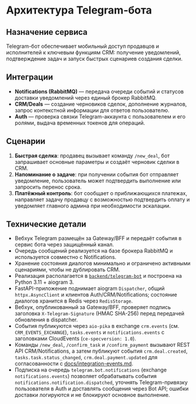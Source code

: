 # Архитектура Telegram-бота

## Назначение сервиса
Telegram-бот обеспечивает мобильный доступ продавцов и исполнителей к ключевым функциям CRM: получение уведомлений, подтверждение задач и запуск быстрых сценариев создания сделки.

## Интеграции
- **Notifications (RabbitMQ)** — передача очереди событий и статусов доставки уведомлений через единый брокер RabbitMQ.
- **CRM/Deals** — создание черновиков сделок, дополнение журналов, запрос контекстной информации для ответов пользователю.
- **Auth** — проверка связки Telegram-аккаунта с пользователем и его ролями, выдача временных токенов для операций.

## Сценарии
1. **Быстрая сделка**: продавец вызывает команду `/new_deal`, бот запрашивает основные параметры и создаёт черновик сделки в CRM.
2. **Напоминание о задаче**: при получении события бот отправляет уведомление, пользователь может подтвердить выполнение или запросить перенос срока.
3. **Платёжный контроль**: бот сообщает о приближающихся платежах, направляет задачу продавцу с возможностью подтвердить оплату и уведомляет главного админа при необходимости эскалации.

## Технические детали
- Вебхук Telegram размещён за Gateway/BFF и передаёт события в сервис бота через защищённый канал.
- Очередь сообщений реализуется на базе брокера RabbitMQ и используется совместно с Notifications.
- Хранение состояния диалогов минимально и ограничено активными сценариями, чтобы не дублировать CRM.
- Реализация располагается в [`backend/telegram-bot`](../../backend/telegram-bot/README.md) и построена на Python 3.11 + aiogram 3.
- FastAPI-приложение поднимает aiogram `Dispatcher`, общий `httpx.AsyncClient` и клиентов Auth/CRM/Notifications; состояние диалогов хранится в Redis через `RedisStorage`.
- Вебхук, опубликованный за Gateway/BFF, проверяет подпись заголовка `X-Telegram-Signature` (HMAC SHA-256) перед передачей обновления в dispatcher.
- События публикуются через `aio-pika` в exchange `crm.events` (см. `CRM_EVENTS_EXCHANGE`), `tasks.events` и `notifications.events` с заголовками CloudEvents (`ce-specversion: 1.0`).
- Команды `/new_deal`, `/confirm_task` и `/confirm_payment` вызывают REST API CRM/Notifications, а затем публикуют события `crm.deal.created`, `tasks.task.status_changed`, `crm.deal.payment.updated` для согласованности с [docs/integration-events.md](integration-events.md).
- Подписка на очередь `telegram.bot.notifications` (exchange `notifications.events`) позволяет обрабатывать события `notifications.notification.dispatched`, уточнять Telegram-привязку пользователя в Auth и доставлять сообщения через Bot API; ошибки доставки логируются и не блокируют основное выполнение.

